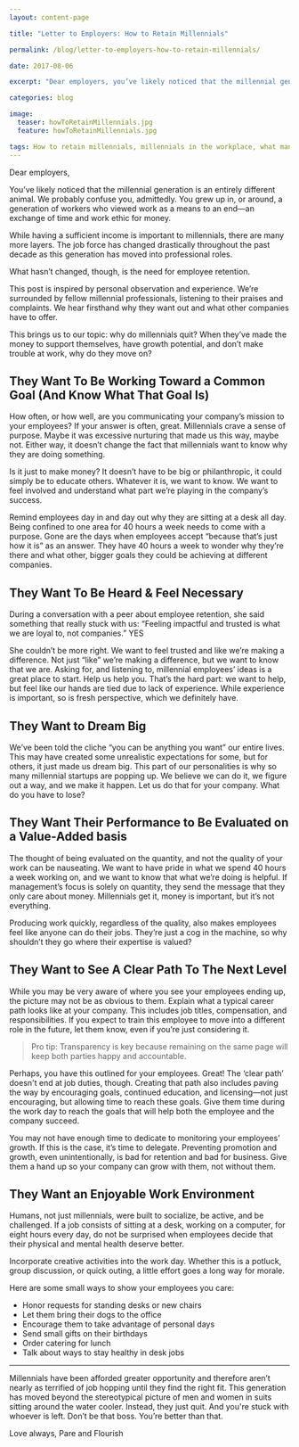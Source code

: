 ```yaml
---
layout: content-page

title: "Letter to Employers: How to Retain Millennials"

permalink: /blog/letter-to-employers-how-to-retain-millennials/

date: 2017-08-06

excerpt: "Dear employers, you’ve likely noticed that the millennial generation is an entirely different animal."

categories: blog

image:
  teaser: howToRetainMillennials.jpg
  feature: howToRetainMillennials.jpg

tags: How to retain millennials, millennials in the workplace, what managers should know about millennials, working with millennials
---
```


Dear employers, 

You’ve likely noticed that the millennial generation is an entirely different animal. We probably confuse you, admittedly. You grew up in, or around, a generation of workers who viewed work as a means to an end—an exchange of time and work ethic for money. 

While having a sufficient income is important to millennials, there are many more layers. The job force has changed drastically throughout the past decade as this generation has moved into professional roles. 

What hasn’t changed, though, is the need for employee retention. 

This post is inspired by personal observation and experience. We’re surrounded by fellow millennial professionals, listening to their praises and complaints. We hear firsthand why they want out and what other companies have to offer. 

This brings us to our topic: why do millennials quit? When they’ve made the money to support themselves, have growth potential, and don’t make trouble at work, why do they move on? 

## They Want To Be Working Toward a Common Goal (And Know What That Goal Is)

How often, or how well, are you communicating your company’s mission to your employees? If your answer is often, great. <span class="boldText">Millennials crave a sense of purpose</span>. Maybe it was excessive nurturing that made us this way, maybe not. Either way, it doesn’t change the fact that millennials want to know why they are doing something. 

Is it just to make money? It doesn’t have to be big or philanthropic, it could simply be to educate others. Whatever it is, we want to know. We want to feel involved and understand what part we’re playing in the company’s success. 

Remind employees day in and day out why they are sitting at a desk all day. Being confined to one area for 40 hours a week needs to come with a purpose. Gone are the days when employees accept “because that’s just how it is” as an answer. <span class="boldText">They have 40 hours a week to wonder why they’re there and what other, bigger goals they could be achieving at different companies.</span>

## They Want To Be Heard & Feel Necessary

During a conversation with a peer about employee retention, she said something that really stuck with us: <span class="boldText">“Feeling impactful and trusted is what we are loyal to, not companies.”</span> YES

She couldn’t be more right. We want to feel trusted and like we’re making a difference. Not just “like” we’re making a difference, but we want to know that we are. Asking for, and listening to, millennial employees’ ideas is a great place to start. Help us help you. That’s the hard part: we want to help, but feel like our hands are tied due to lack of experience. <span class="boldText">While experience is important, so is fresh perspective, which we definitely have.</span> 

## They Want to Dream Big

We’ve been told the cliche “you can be anything you want” our entire lives. This may have created some unrealistic expectations for some, but for others, it just made us dream big. This part of our personalities is why so many millennial startups are popping up. <span class="boldText">We believe we can do it, we figure out a way, and we make it happen.</span> Let us do that for your company. What do you have to lose?

## They Want Their Performance to Be Evaluated on a Value-Added basis

The thought of being evaluated on the quantity, and not the quality of your work can be nauseating. We want to have pride in what we spend 40 hours a week working on, and we want to know that what we’re doing is helpful. If management’s focus is solely on quantity, they send the message that they only care about money. Millennials get it, money is important, but it’s not everything. 

Producing work quickly, regardless of the quality, also makes employees feel like anyone can do their jobs. They’re just a cog in the machine, so why shouldn’t they go where their expertise is valued?

## They Want to See A Clear Path To The Next Level

While you may be very aware of where you see your employees ending up, the picture may not be as obvious to them. Explain what a typical career path looks like at your company. This includes job titles, compensation, and responsibilities. If you expect to train this employee to move into a different role in the future, let them know, even if you’re just considering it.

<blockquote><span class="boldText">Pro tip</span>: Transparency is key because remaining on the same page will keep both parties happy and accountable. </blockquote>

Perhaps, you have this outlined for your employees. Great! The ‘clear path’ doesn't end at job duties, though. Creating that path also includes paving the way by encouraging goals, continued education, and licensing—not just encouraging, but allowing time to reach these goals. Give them time during the work day to reach the goals that will help both the employee and the company succeed.

You may not have enough time to dedicate to monitoring your employees’ growth. If this is the case, it’s time to delegate. Preventing promotion and growth, even unintentionally, is bad for retention and bad for business. Give them a hand up so your company can grow with them, not without them.  

## They Want an Enjoyable Work Environment

Humans, not just millennials, were built to socialize, be active, and be challenged. If a job consists of sitting at a desk, working on a computer, for eight hours every day, do not be surprised when employees decide that their physical and mental health deserve better. 

Incorporate creative activities into the work day. Whether this is a potluck, group discussion, or quick outing, a little effort goes a long way for morale. 

Here are some small ways to show your employees you care:
<ul>
  <li>Honor requests for standing desks or new chairs</li>
  <li>Let them bring their dogs to the office</li>
  <li>Encourage them to take advantage of personal days</li>
  <li>Send small gifts on their birthdays</li>
  <li>Order catering for lunch</li>
  <li>Talk about ways to stay healthy in desk jobs</li>
</ul>

<hr class="secondary">

Millennials have been afforded greater opportunity and therefore aren’t nearly as terrified of job hopping until they find the right fit. This generation has moved beyond the stereotypical picture of men and women in suits sitting around the water cooler. Instead, they just quit. And you're stuck with whoever is left. Don’t be that boss. You’re better than that. 

Love always, 
Pare and Flourish
